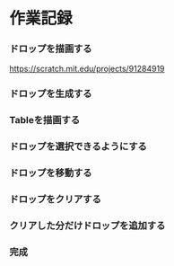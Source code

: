 # 作業記録

### ドロップを描画する
https://scratch.mit.edu/projects/91284919

### ドロップを生成する

### Tableを描画する

### ドロップを選択できるようにする

### ドロップを移動する

### ドロップをクリアする

### クリアした分だけドロップを追加する

### 完成
